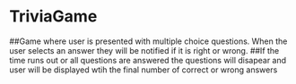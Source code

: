 # TriviaGame

##Game where user is presented with multiple choice questions. When the user selects an answer they will be notified if it is right or wrong. 
##If the time runs out or all questions are answered the questions will disapear and user will be displayed wtih the final number of correct or wrong answers
